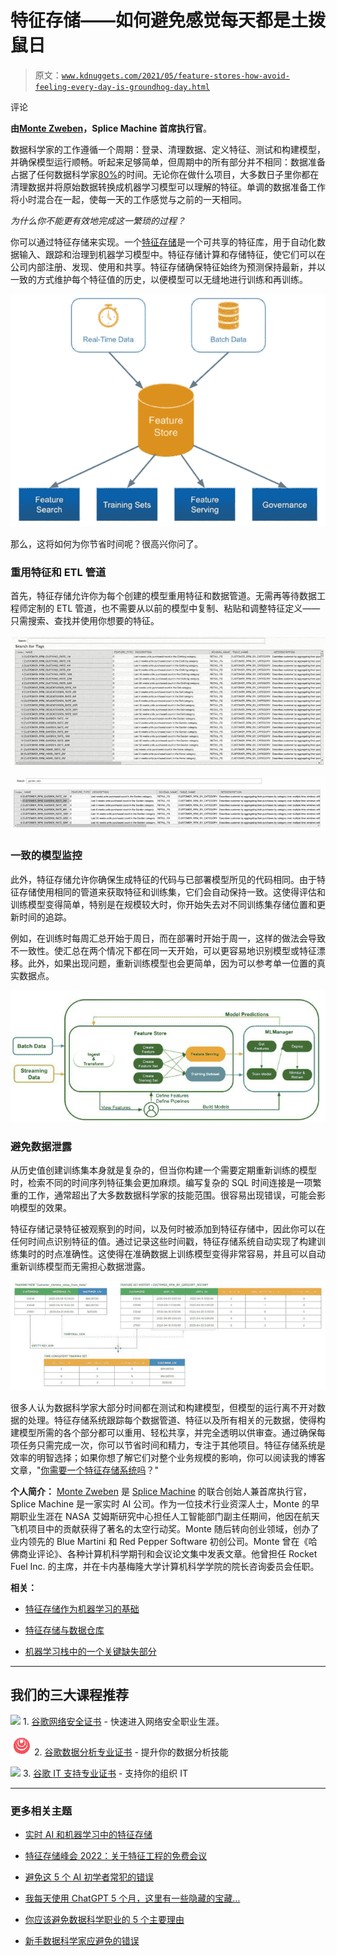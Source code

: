 # 特征存储——如何避免感觉每天都是土拨鼠日

> 原文：[`www.kdnuggets.com/2021/05/feature-stores-how-avoid-feeling-every-day-is-groundhog-day.html`](https://www.kdnuggets.com/2021/05/feature-stores-how-avoid-feeling-every-day-is-groundhog-day.html)

评论

**由[Monte Zweben](https://www.linkedin.com/in/mzweben/)，Splice Machine 首席执行官**。

数据科学家的工作遵循一个周期：登录、清理数据、定义特征、测试和构建模型，并确保模型运行顺畅。听起来足够简单，但周期中的所有部分并不相同：数据准备占据了任何数据科学家[80%](https://www.forbes.com/sites/gilpress/2016/03/23/data-preparation-most-time-consuming-least-enjoyable-data-science-task-survey-says/?sh=4c15c90e6f63)的时间。无论你在做什么项目，大多数日子里你都在清理数据并将原始数据转换成机器学习模型可以理解的特征。单调的数据准备工作将小时混合在一起，使每一天的工作感觉与之前的一天相同。

*为什么你不能更有效地完成这一繁琐的过程？*

你可以通过特征存储来实现。一个[特征存储](https://towardsdatascience.com/do-you-need-a-feature-store-35b90c3d8963)是一个可共享的特征库，用于自动化数据输入、跟踪和治理到机器学习模型中。特征存储计算和存储特征，使它们可以在公司内部注册、发现、使用和共享。特征存储确保特征始终为预测保持最新，并以一致的方式维护每个特征值的历史，以便模型可以无缝地进行训练和再训练。

![](img/ca5699a95d9a8430a7e77e6251b23fbe.png)

那么，这将如何为你节省时间呢？很高兴你问了。

### 重用特征和 ETL 管道

首先，特征存储允许你为每个创建的模型重用特征和数据管道。无需再等待数据工程师定制的 ETL 管道，也不需要从以前的模型中复制、粘贴和调整特征定义——只需搜索、查找并使用你想要的特征。

![](img/e2b79b185839081707b4347e30c52df7.png)

![](img/ed89274134d976ebaf113ecde1ff9ef2.png)

### 一致的模型监控

此外，特征存储允许你确保生成特征的代码与已部署模型所见的代码相同。由于特征存储使用相同的管道来获取特征和训练集，它们会自动保持一致。这使得评估和训练模型变得简单，特别是在规模较大时，你开始失去对不同训练集存储位置和更新时间的追踪。

例如，在训练时每周汇总开始于周日，而在部署时开始于周一，这样的做法会导致不一致性。使汇总在两个情况下都在同一天开始，可以更容易地识别模型或特征漂移。此外，如果出现问题，重新训练模型也会更简单，因为可以参考单一位置的真实数据点。

![](img/b295a1b54199dd45ce2dae168004efd3.png)

### 避免数据泄露

从历史值创建训练集本身就是复杂的，但当你构建一个需要定期重新训练的模型时，检索不同的时间序列特征集会更加麻烦。编写复杂的 SQL 时间连接是一项繁重的工作，通常超出了大多数数据科学家的技能范围。很容易出现错误，可能会影响模型的效果。

特征存储记录特征被观察到的时间，以及何时被添加到特征存储中，因此你可以在任何时间点识别特征的值。通过记录这些时间戳，特征存储系统自动实现了构建训练集时的时点准确性。这使得在准确数据上训练模型变得非常容易，并且可以自动重新训练模型而无需担心数据泄露。

![](img/90e3d7a0bc3716f900e17c312ec3c354.png)

很多人认为数据科学家大部分时间都在测试和构建模型，但模型的运行离不开对数据的处理。特征存储系统跟踪每个数据管道、特征以及所有相关的元数据，使得构建模型所需的各个部分都可以重用、轻松共享，并完全透明以供审查。通过确保每项任务只需完成一次，你可以节省时间和精力，专注于其他项目。特征存储系统是效率的明智选择；如果你想了解它们对整个业务规模的影响，你可以阅读我的博客文章，"[你需要一个特征存储系统吗](https://towardsdatascience.com/do-you-need-a-feature-store-35b90c3d8963)？"

**个人简介：** [Monte Zweben](https://www.linkedin.com/in/mzweben/) 是 [Splice Machine](https://splicemachine.com/) 的联合创始人兼首席执行官，Splice Machine 是一家实时 AI 公司。作为一位技术行业资深人士，Monte 的早期职业生涯在 NASA 艾姆斯研究中心担任人工智能部门副主任期间，他因在航天飞机项目中的贡献获得了著名的太空行动奖。Monte 随后转向创业领域，创办了业内领先的 Blue Martini 和 Red Pepper Software 初创公司。Monte 曾在《哈佛商业评论》、各种计算机科学期刊和会议论文集中发表文章。他曾担任 Rocket Fuel Inc. 的主席，并在卡内基梅隆大学计算机科学学院的院长咨询委员会任职。

**相关：**

+   [特征存储作为机器学习的基础](https://www.kdnuggets.com/2021/02/feature-store-foundation-machine-learning.html)

+   [特征存储与数据仓库](https://www.kdnuggets.com/2020/12/feature-store-vs-data-warehouse.html)

+   [机器学习栈中的一个关键缺失部分](https://www.kdnuggets.com/2020/04/missing-part-machine-learning-stack.html)

* * *

## 我们的三大课程推荐

![](img/0244c01ba9267c002ef39d4907e0b8fb.png) 1\. [谷歌网络安全证书](https://www.kdnuggets.com/google-cybersecurity) - 快速进入网络安全职业生涯。

![](img/e225c49c3c91745821c8c0368bf04711.png) 2\. [谷歌数据分析专业证书](https://www.kdnuggets.com/google-data-analytics) - 提升你的数据分析技能

![](img/0244c01ba9267c002ef39d4907e0b8fb.png) 3\. [谷歌 IT 支持专业证书](https://www.kdnuggets.com/google-itsupport) - 支持你的组织 IT

* * *

### 更多相关主题

+   [实时 AI 和机器学习中的特征存储](https://www.kdnuggets.com/2022/03/feature-stores-realtime-ai-machine-learning.html)

+   [特征存储峰会 2022：关于特征工程的免费会议](https://www.kdnuggets.com/2022/10/hopsworks-feature-store-summit-2022-free-conference-feature-engineering.html)

+   [避免这 5 个 AI 初学者常犯的错误](https://www.kdnuggets.com/avoid-these-5-common-mistakes-every-novice-in-ai-makes)

+   [我每天使用 ChatGPT 5 个月，这里有一些隐藏的宝藏…](https://www.kdnuggets.com/2023/07/used-chatgpt-every-day-5-months-hidden-gems-change-life.html)

+   [你应该避免数据科学职业的 5 个主要理由](https://www.kdnuggets.com/2022/04/top-5-reasons-avoid-data-science-career.html)

+   [新手数据科学家应避免的错误](https://www.kdnuggets.com/2022/06/mistakes-newbie-data-scientists-avoid.html)
